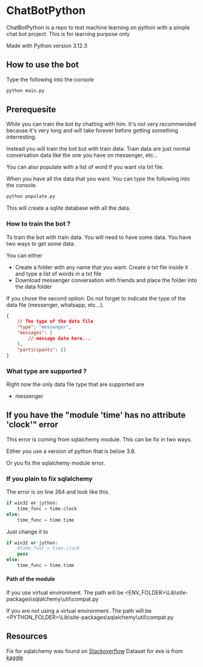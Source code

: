 # ChatBotPython

ChatBotPython is a repo to test machine learning on python with a simple chat bot project. This is for learning purpose only

Made with Python version 3.12.3

## How to use the bot

Type the following into the console

```bash
python main.py
```

## Prerequesite

While you can train the bot by chatting with him. It's not very recommended because it's very long and will take forever before getting something interresting.

Instead you will train the bot but with train data. Train data are just normal conversation data like the one you have on messenger, etc...

You can also populate with a list of word if you want via txt file.

When you have all the data that you want. You can type the following into the console.

```bash
python populate.py
```

This will create a sqlite database with all the data.

### How to train the bot ?

To train the bot with train data. You will need to have some data. You have two ways to get some data.

You can either
- Create a folder with any name that you want. Create a txt file inside it and type a list of words in a txt file
- Download messenger conversation with friends and place the folder into the data folder

If you chose the second option. Do not forget to indicate the type of the data file (messenger, whatsapp, etc...).

```json
{
    // The type of the data file
    "type": "messenger",
    "messages": [
        // message data here...
    ],
    "participants": []
}
```

### What type are supported ?

Right now the only data file type that are supported are

- messenger

## If you have the "module 'time' has no attribute 'clock'" error

This error is coming from sqlalchemy module. This can be fix in two ways.

Either you use a version of python that is below 3.8.

Or you fix the sqlalchemy module error.

### If you plain to fix sqlalchemy

The error is on line 264 and look like this.

```python
if win32 or jython:
    time_func = time.clock
else:
    time_func = time.time
```

Just change it to

```python
if win32 or jython:
    #time_func = time.clock
    pass
else:
    time_func = time.time
```

#### Path of the module

If you use virtual environment.
The path will be <ENV_FOLDER>\Lib\site-packages\sqlalchemy\util\compat.py

If you are not using a virtual environment. 
The path will be <PYTHON_FOLDER>\Lib\site-packages\sqlalchemy\util\compat.py

## Resources

Fix for sqlalchemy was found on [Stackoverflow](https://stackoverflow.com/questions/66799322/chatterbot-attributeerror-module-time-has-no-attribute-clock)
Dataset for exe is from [kaggle](https://www.kaggle.com/datasets/grafstor/simple-dialogs-for-chatbot?resource=download&select=dialogs.txt)